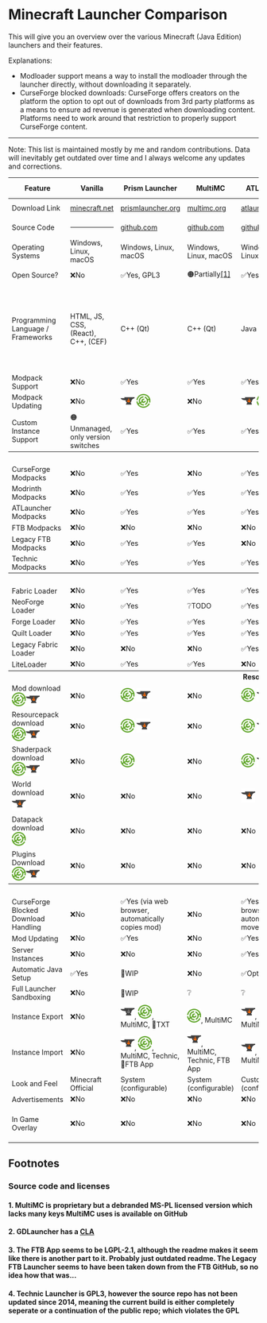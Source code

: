 # Minecraft Launcher Comparison

This will give you an overview over the various Minecraft (Java Edition) launchers and their features.

Explanations:
- Modloader support means a way to install the modloader through the launcher directly, without downloading it separately.
- CurseForge blocked downloads: CurseForge offers creators on the platform the option to opt out of downloads from 3rd party platforms as a means to ensure ad revenue is generated when downloading content. Platforms need to work around that restriction to properly support CurseForge content.

<hr>

Note: This list is maintained mostly by me and random contributions. Data will inevitably get outdated over time and I always welcome any updates and corrections.

<table>
<thead>
    <tr>
        <th>Feature</th>
        <th>Vanilla</th>
        <th>Prism Launcher</th>
        <th>MultiMC</th>
        <th>ATLauncher</th>
        <th>GDLauncher</th>
        <th>CurseForge App</th>
        <th>FTB App</th>
        <th>Modrinth App</th>
        <th>Technic</th>
        <th>PojavLauncher</th>
        <th>Old Vanilla</th>
    </tr>
</thead>
<tbody>
    <tr>
        <td>Download Link</td>
        <td><a href="https://www.minecraft.net/en-us/download">minecraft.net</a></td>
        <td><a href="https://prismlauncher.org/download/">prismlauncher.org</a></td>
        <td><a href="https://multimc.org/#Download">multimc.org</a></td>
        <td><a href="https://atlauncher.com/downloads">atlauncher.com</a></td>
        <td><a href="https://gdlauncher.com/en/download/">gdlauncher.com</a></td>
        <td><a href="https://download.curseforge.com/">curseforge.com</a></td>
        <td><a href="https://www.feed-the-beast.com/app">feed-the-beast.com</a></td>
        <td><a href="https://modrinth.com/app">modrinth.com</a></td>
        <td><a href="https://www.technicpack.net/download">technicpack.net</a></td>
        <td><a href="https://play.google.com/store/apps/details?id=net.kdt.pojavlaunch">Play Store</a></td>
        <td><a href="https://launcher.mojang.com/download/">mojang.com</a></td>
    </tr>
    <tr>
        <td>Source Code</td>
        <td><hr></td>
        <td><a href="https://github.com/PrismLauncher/PrismLauncher">github.com</a></td>
        <td><a href="https://github.com/MultiMC/Launcher/">github.com</a></td>
        <td><a href="https://github.com/ATLauncher/ATLauncher">github.com</a></td>
        <td><a href="https://github.com/gorilla-devs/GDLauncher">github.com</a></td>
        <td><hr></td>
        <td><a href="https://github.com/FTBTeam/FTB-App">github.com</a></td>
        <td><a href="https://github.com/modrinth/theseus">github.com</a></td>
        <td><a href="https://github.com/TechnicPack/TechnicLauncher">github.com</a> (not up to date)</td>
        <td><a href="https://github.com/PojavLauncherTeam/PojavLauncher">github.com</a></td>
        <td><hr></td>
    </tr>
    <tr>
        <td>Operating Systems</td>
        <td>Windows, Linux, macOS</td>
        <td>Windows, Linux, macOS</td>
        <td>Windows, Linux, macOS</td>
        <td>Windows, Linux, macOS</td>
        <td>Windows, Linux, macOS</td>
        <td>Windows, macOS</td>
        <td>Windows, Linux, macOS</td>
        <td>Windows, Linux, macOS</td>
        <td>Windows, Linux, macOS</td>
        <td>Android, iOS</td>
        <td>Windows, Linux, macOS</td>
    </tr>
    <tr>
        <td>Open Source?</td>
        <td>❌No</td>
        <td>✅Yes, GPL3</td>
        <td>🟠Partially<a href="#1-multimc-is-proprietary-but-a-debranded-ms-pl-licensed-version-which-lacks-many-keys-multimc-uses-is-available-on-github">[1]</a></td>
        <td>✅Yes, GPL3</td>
        <td>✅Yes, GPL3<a href="#2-gdlauncher-has-a-cla">[2]</a></td>
        <td>❌No</td>
        <td>✅Yes, LGPL-2.1</td>
        <td>✅Yes, GPL3</td>
        <td>❔Unsure<a href="#4-technic-launcher-is-gpl3-however-the-source-repo-has-not-been-updated-since-2014-meaning-the-current-build-is-either-completely-seperate-or-a-continuation-of-the-public-repo-which-violates-the-gpl">[4]</a></td>
        <td>✅Yes, GPL3</td>
        <td>❌No</td>
    </tr>
    <tr>
        <td>Programming Language / Frameworks</td>
        <td>HTML, JS, CSS, (React), C++, (CEF)</td>
        <td>C++ (Qt)</td>
        <td>C++ (Qt)</td>
        <td>Java</td>
        <td>HTML, JS, CSS, (Preact), (Electron) <br>🚧 Solid.js, Rust</td>
        <td>HTML, JS, CSS, (React), (Next.js), Overwolf (Windows) or Electron (Windows, macOS, Linux)</td>
        <td>HTML, JS, CSS, (Vue.js), (Tailwind), Java, Overwolf (Windows) Electron (macOS and Linux)</td>
        <td>HTML, JS, CSS, (Vue.js), Rust, (Tauri)</td>
        <td>Java</td>
        <td>Java, C</td>
        <td>Java (AWT, Swing)</td>
    </tr>
    <tr>
        <td>Modpack Support</td>
        <td>❌No</td>
        <td>✅Yes</td>
        <td>✅Yes</td>
        <td>✅Yes</td>
        <td>✅Yes</td>
        <td>✅Yes</td>
        <td>✅Yes</td>
        <td>✅Yes</td>
        <td>✅Yes</td>
        <td>❌No</td>
        <td>❌No</td>
    </tr>
    <tr>
        <td>Modpack Updating</td>
        <td>❌No</td>
        <td><img alt="CurseForge" src="/assets/curseforge.svg" style="height: 2em;" /> <img alt="Modrinth" src="/assets/modrinth.svg" style="height: 2em;" /></td>
        <td>❌No</td>
        <td><img alt="CurseForge" src="/assets/curseforge.svg" style="height: 2em;" /> <img alt="Modrinth" src="/assets/modrinth.svg" style="height: 2em;" /></td>
        <td><img alt="CurseForge" src="/assets/curseforge.svg" style="height: 2em;" /> <img alt="Modrinth [WIP]" src="/assets/modrinth.svg" style="height: 2em; filter: grayscale(1);" /></td>
        <td><img alt="CurseForge" src="/assets/curseforge.svg" style="height: 2em;" /></td>
        <td>FTB, <img alt="CurseForge" src="/assets/curseforge.svg" style="height: 2em;" /></td>
        <td><img alt="Modrinth" src="/assets/modrinth.svg" style="height: 2em;" /></td>
        <td></td>
        <td>❌No</td>
        <td>❌No</td>
    </tr>
    <tr>
        <td>Custom Instance Support</td>
        <td>🟠Unmanaged, only version switches</td>
        <td>✅Yes</td>
        <td>✅Yes</td>
        <td>✅Yes</td>
        <td>✅Yes</td>
        <td>✅Yes</td>
        <td>🚧WIP</td>
        <td>✅Yes</td>
        <td>❌No</td>
        <td>✅Yes (?)</td>
        <td>🟠Unmanaged, only version switches</td>
    </tr>
    <tr>
        <th colspan=12>Modpack Providers</th>
    </tr>
    <tr>
        <td>CurseForge Modpacks</td>
        <td>❌No</td>
        <td>✅Yes</td>
        <td>❌No</td>
        <td>✅Yes</td>
        <td>✅Yes</td>
        <td>✅Yes</td>
        <td>✅Yes</td>
        <td>❌No</td>
        <td></td>
        <td>❌No</td>
        <td>❌No</td>
    </tr>
    <tr>
        <td>Modrinth Modpacks</td>
        <td>❌No</td>
        <td>✅Yes</td>
        <td>✅Yes</td>
        <td>✅Yes</td>
        <td>🚧WIP</td>
        <td>❌No</td>
        <td>❌No</td>
        <td>✅Yes</td>
        <td></td>
        <td>❌No</td>
        <td>❌No</td>
    </tr>
    <tr>
        <td>ATLauncher Modpacks</td>
        <td>❌No</td>
        <td>✅Yes</td>
        <td>✅Yes</td>
        <td>✅Yes</td>
        <td>❌No</td>
        <td>❌No</td>
        <td>❌No</td>
        <td>❌No</td>
        <td></td>
        <td>❌No</td>
        <td>❌No</td>
    </tr>
    <tr>
        <td>FTB Modpacks</td>
        <td>❌No</td>
        <td>❌No</td>
        <td>❌No</td>
        <td>❌No</td>
        <td>❌No</td>
        <td></td>
        <td>✅Yes</td>
        <td>❌No</td>
        <td></td>
        <td>❌No</td>
        <td>❌No</td>
    </tr>
    <tr>
        <td>Legacy FTB Modpacks</td>
        <td>❌No</td>
        <td>✅Yes</td>
        <td>✅Yes</td>
        <td>❌No</td>
        <td>❌No</td>
        <td></td>
        <td>✅Yes</td>
        <td>❌No</td>
        <td></td>
        <td>❌No</td>
        <td>❌No</td>
    </tr>
    <tr>
        <td>Technic Modpacks</td>
        <td>❌No</td>
        <td>✅Yes</td>
        <td>✅Yes</td>
        <td>✅Yes</td>
        <td>❌No</td>
        <td>❌No</td>
        <td>❌No</td>
        <td>❌No</td>
        <td>✅Yes</td>
        <td>❌No</td>
        <td>❌No</td>
    </tr>
    <tr>
        <th colspan=12>Mod Loaders</th>
    </tr>
    <tr>
        <td>Fabric Loader</td>
        <td>❌No</td>
        <td>✅Yes</td>
        <td>✅Yes</td>
        <td>✅Yes</td>
        <td>✅Yes</td>
        <td>✅Yes</td>
        <td>✅Yes</td>
        <td>✅Yes</td>
        <td></td>
        <td>❌No</td>
        <td>❌No</td>
    </tr>
    <tr>
        <td>NeoForge Loader</td>
        <td>❌No</td>
        <td>✅Yes</td>
        <td>❔TODO</td>
        <td>✅Yes</td>
        <td>🚧WIP</td>
        <td>❔TODO</td>
        <td>✅Yes</td>
        <td>✅Yes</td>
        <td>❔TODO</td>
        <td>❌No</td>
        <td>❌No</td>
    </tr>
    <tr>
        <td>Forge Loader</td>
        <td>❌No</td>
        <td>✅Yes</td>
        <td>✅Yes</td>
        <td>✅Yes</td>
        <td>✅Yes</td>
        <td>✅Yes</td>
        <td>✅Yes</td>
        <td>✅Yes</td>
        <td></td>
        <td>❌No</td>
        <td>❌No</td>
    </tr>
    <tr>
        <td>Quilt Loader</td>
        <td>❌No</td>
        <td>✅Yes</td>
        <td>✅Yes</td>
        <td>✅Yes</td>
        <td>🚧WIP</td>
        <td>✅Yes</td>
        <td>✅Yes</td>
        <td>✅Yes</td>
        <td></td>
        <td>❌No</td>
        <td>❌No</td>
    </tr>
    <tr>
        <td>Legacy Fabric Loader</td>
        <td>❌No</td>
        <td>❌No</td>
        <td>❌No</td>
        <td>✅Yes</td>
        <td>❌No</td>
        <td>❌No</td>
        <td>❌No</td>
        <td>❌No</td>
        <td>❌No</td>
        <td>❌No</td>
        <td>❌No</td>
    </tr>
    <tr>
        <td>LiteLoader</td>
        <td>❌No</td>
        <td>✅Yes</td>
        <td>✅Yes</td>
        <td>❌No</td>
        <td>❌No</td>
        <td>❌No</td>
        <td>❌No</td>
        <td>❌No</td>
        <td></td>
        <td>❌No</td>
        <td>❌No</td>
    </tr>
    <tr>
        <th colspan=12>Resource Download (Mods, Resourcepacks, Shaders, etc.)</th>
    </tr>
    <tr>
        <td>Mod download <br><img alt="Modrinth" src="/assets/modrinth.svg" style="height: 2em;" /><img alt="CurseForge" src="/assets/curseforge.svg" style="height: 2em;" /></td>
        <td>❌No</td>
        <td><img alt="Modrinth" src="/assets/modrinth.svg" style="height: 2em;" /> <img alt="CurseForge" src="/assets/curseforge.svg" style="height: 2em;" /></td>
        <td>❌No</td>
        <td><img alt="Modrinth" src="/assets/modrinth.svg" style="height: 2em;" /> <img alt="CurseForge" src="/assets/curseforge.svg" style="height: 2em;" /></td>
        <td><img alt="Modrinth [WIP]" src="/assets/modrinth.svg" style="height: 2em; filter: grayscale(1);" /> <img alt="CurseForge" src="/assets/curseforge.svg" style="height: 2em;" /></td>
        <td><img alt="CurseForge" src="/assets/curseforge.svg" style="height: 2em;" /></td>
        <td><img alt="CurseForge" src="/assets/curseforge.svg" style="height: 2em;" /></td>
        <td><img alt="Modrinth" src="/assets/modrinth.svg" style="height: 2em;" /></td>
        <td></td>
        <td>❌No</td>
        <td>❌No</td>
    </tr>
    <tr>
        <td>Resourcepack download <br><img alt="Modrinth" src="/assets/modrinth.svg" style="height: 2em;" /><img alt="CurseForge" src="/assets/curseforge.svg" style="height: 2em;" /></td>
        <td>❌No</td>
        <td><img alt="Modrinth" src="/assets/modrinth.svg" style="height: 2em;" /> <img alt="CurseForge" src="/assets/curseforge.svg" style="height: 2em;" /></td>
        <td>❌No</td>
        <td><img alt="Modrinth" src="/assets/modrinth.svg" style="height: 2em;" /> <img alt="CurseForge" src="/assets/curseforge.svg" style="height: 2em;" /></td>
        <td>❌No</td>
        <td><img alt="CurseForge" src="/assets/curseforge.svg" style="height: 2em;" /></td>
        <td>❌No</td>
        <td><img alt="Modrinth" src="/assets/modrinth.svg" style="height: 2em;" /></td>
        <td>❌No</td>
        <td>❌No</td>
        <td>❌No</td>
    </tr>
    <tr>
        <td>Shaderpack download <br><img alt="Modrinth" src="/assets/modrinth.svg" style="height: 2em;" /><img alt="CurseForge" src="/assets/curseforge.svg" style="height: 2em;" /></td>
        <td>❌No</td>
        <td><img alt="Modrinth" src="/assets/modrinth.svg" style="height: 2em;" /></td>
        <td>❌No</td>
        <td><img alt="Modrinth" src="/assets/modrinth.svg" style="height: 2em;" /> <img alt="CurseForge" src="/assets/curseforge.svg" style="height: 2em;" /></td>
        <td>❌No</td>
        <td>❌No</td>
        <td>❌No</td>
        <td><img alt="Modrinth" src="/assets/modrinth.svg" style="height: 2em;" /></td>
        <td>❌No</td>
        <td>❌No</td>
        <td>❌No</td>
    </tr>
    <tr>
        <td>World download <br><img alt="CurseForge" src="/assets/curseforge.svg" style="height: 2em;" /></td>
        <td>❌No</td>
        <td>❌No</td>
        <td>❌No</td>
        <td><img alt="CurseForge" src="/assets/curseforge.svg" style="height: 2em;" /></td>
        <td></td>
        <td></td>
        <td></td>
        <td>❌No</td>
        <td></td>
        <td></td>
        <td></td>
    </tr>
    <tr>
        <td>Datapack download <br><img alt="Modrinth" src="/assets/modrinth.svg" style="height: 2em;" /></td>
        <td>❌No</td>
        <td>❌No</td>
        <td>❌No</td>
        <td>❌No</td>
        <td></td>
        <td></td>
        <td></td>
        <td>✅Yes</td>
        <td></td>
        <td></td>
        <td></td>
    </tr>
    <tr>
        <td>Plugins Download <br><img alt="Modrinth" src="/assets/modrinth.svg" style="height: 2em;" /><img alt="CurseForge" src="/assets/curseforge.svg" style="height: 2em;" /></td>
        <td>❌No</td>
        <td>❌No</td>
        <td>❌No</td>
        <td>❌No</td>
        <td>❌No</td>
        <td>❌No</td>
        <td>❌No</td>
        <td>❌No</td>
        <td>❌No</td>
        <td>❌No</td>
        <td>❌No</td>
    </tr>
    <tr>
        <th colspan=12>Misc</th>
    </tr>
    <tr>
        <td>CurseForge Blocked Download Handling</td>
        <td>❌No</td>
        <td>✅Yes (via web browser, automatically copies mod)</td>
        <td>❌No</td>
        <td>✅Yes (via web browser, automatically moves mod)</td>
        <td>✅Yes (by using standard browser user agent)</td>
        <td>✅Yes</td>
        <td>✅Yes</td>
        <td>❌No</td>
        <td>❔</td>
        <td>❌No</td>
        <td>❌No</td>
    </tr>
    <tr>
        <td>Mod Updating</td>
        <td>❌No</td>
        <td>✅Yes</td>
        <td>❌No</td>
        <td>✅Yes</td>
        <td>✅Yes</td>
        <td>✅Yes</td>
        <td>❌No</td>
        <td>✅Yes</td>
        <td>❔</td>
        <td>❌No</td>
        <td>❌No</td>
    </tr>
    <tr>
        <td>Server Instances</td>
        <td>❌No</td>
        <td>❌No</td>
        <td>❌No</td>
        <td>✅Yes</td>
        <td>❌No</td>
        <td>❌No</td>
        <td>❌No</td>
        <td>❌No</td>
        <td>❔</td>
        <td>❌No</td>
        <td>❌No</td>
    </tr>
    <tr>
        <td>Automatic Java Setup</td>
        <td>✅Yes</td>
        <td>🚧WIP</td>
        <td>❌No</td>
        <td>✅Optional</td>
        <td>✅Optional</td>
        <td>✅Yes</td>
        <td>✅Yes</td>
        <td>✅Yes</td>
        <td>❔</td>
        <td>✅Yes</td>
        <td>✅Yes</td>
    </tr>
    <tr>
        <td>Full Launcher Sandboxing</td>
        <td>❌No</td>
        <td>🚧WIP</td>
        <td>❔</td>
        <td>❔</td>
        <td>❔</td>
        <td>❌No</td>
        <td>❌No</td>
        <td>❔TODO</td>
        <td>❔</td>
        <td>❔</td>
        <td>❌No</td>
    </tr>
    <tr>
        <td>Instance Export</td>
        <td>❌No</td>
        <td><img alt="CurseForge [WIP]" src="/assets/curseforge.svg" style="height: 2em; filter: grayscale(1);" />, <img alt="Modrinth" src="/assets/modrinth.svg" style="height: 2em;" />, MultiMC, 🚧TXT</td>
        <td><img alt="Modrinth" src="/assets/modrinth.svg" style="height: 2em;" />, MultiMC</td>
        <td><img alt="CurseForge" src="/assets/curseforge.svg" style="height: 2em;" />, <img alt="Modrinth" src="/assets/modrinth.svg" style="height: 2em;" />, MultiMC</td>
        <td><img alt="CurseForge" src="/assets/curseforge.svg" style="height: 2em;" /></td>
        <td><img alt="CurseForge" src="/assets/curseforge.svg" style="height: 2em;" /></td>
        <td>FTB App Share Code</td>
        <td><img alt="Modrinth" src="/assets/modrinth.svg" style="height: 2em;" /></td>
        <td>❔</td>
        <td>❌No</td>
        <td>❌No</td>
    </tr>
    <tr>
        <td>Instance Import</td>
        <td>❌No</td>
        <td><img alt="CurseForge" src="/assets/curseforge.svg" style="height: 2em;" />, <img alt="Modrinth" src="/assets/modrinth.svg" style="height: 2em;" />, MultiMC, Technic, 🚧FTB App</td>
        <td><img alt="CurseForge" src="/assets/curseforge.svg" style="height: 2em;" />, MultiMC, Technic, FTB App</td>
        <td><img alt="CurseForge" src="/assets/curseforge.svg" style="height: 2em;" />, <img alt="Modrinth" src="/assets/modrinth.svg" style="height: 2em;" />, MultiMC</td>
        <td><img alt="CurseForge" src="/assets/curseforge.svg" style="height: 2em;" /></td>
        <td><img alt="CurseForge" src="/assets/curseforge.svg" style="height: 2em;" /></td>
        <td><img alt="CurseForge" src="/assets/curseforge.svg" style="height: 2em;" /> and FTB App Share Code</td>
        <td><img alt="CurseForge" src="/assets/curseforge.svg" style="height: 2em;" />, MultiMC, GDLauncher, ATLauncher</td>
        <td>❔</td>
        <td>❌No</td>
        <td>❌No</td>
    </tr>
    <tr>
        <td>Look and Feel</td>
        <td>Minecraft Official</td>
        <td>System (configurable)</td>
        <td>System (configurable)</td>
        <td>Custom (configurable)</td>
        <td>Custom</td>
        <td>Custom</td>
        <td>Custom</td>
        <td>Custom</td>
        <td>Custom</td>
        <td>Minecraft Knockoff</td>
        <td>System (mostly)</td>
    </tr>
    <tr>
        <td>Advertisements</td>
        <td>❌No</td>
        <td>❌No</td>
        <td>❌No</td>
        <td>❌No</td>
        <td>✅Yes</td>
        <td>✅Yes</td>
        <td>✅Yes</td>
        <td>✅Yes</td>
        <td>❔</td>
        <td>❌No</td>
        <td>❌No</td>
    </tr>
    <tr>
        <td>In Game Overlay</td>
        <td>❌No</td>
        <td>❌No</td>
        <td>❌No</td>
        <td>❌No</td>
        <td>❌No</td>
        <td>✅Optional (via Overwolf app)</td>
        <td>✅Optional (via Overwolf app)</td>
        <td>❌No</td>
        <td>❌No</td>
        <td>✅Yes, for controls → touch screen</td>
        <td>❌No</td>
    </tr>
    <!--tr>
        <td>Time to interactive launch</td>
        <td></td>
        <td></td>
        <td></td>
        <td></td>
        <td></td>
        <td></td>
        <td></td>
        <td></td>
        <td></td>
        <td></td>
        <td></td>
    </tr>
    <tr>
        <td>Memory usage</td>
        <td></td>
        <td></td>
        <td></td>
        <td></td>
        <td></td>
        <td></td>
        <td></td>
        <td></td>
        <td></td>
        <td></td>
        <td></td>
    </tr-->
</tbody>
</table>

## Footnotes
### Source code and licenses
#### 1. MultiMC is proprietary but a debranded MS-PL licensed version which lacks many keys MultiMC uses is available on GitHub
#### 2. GDLauncher has a <a href="https://cla-assistant.io/gorilla-devs/GDLauncher">CLA</a>
#### 3. The FTB App seems to be LGPL-2.1, although the readme makes it seem like there is another part to it. Probably just outdated readme. The Legacy FTB Launcher seems to have been taken down from the FTB GitHub, so no idea how that was...
#### 4. Technic Launcher is GPL3, however the source repo has not been updated since 2014, meaning the current build is either completely seperate or a continuation of the public repo; which violates the GPL
